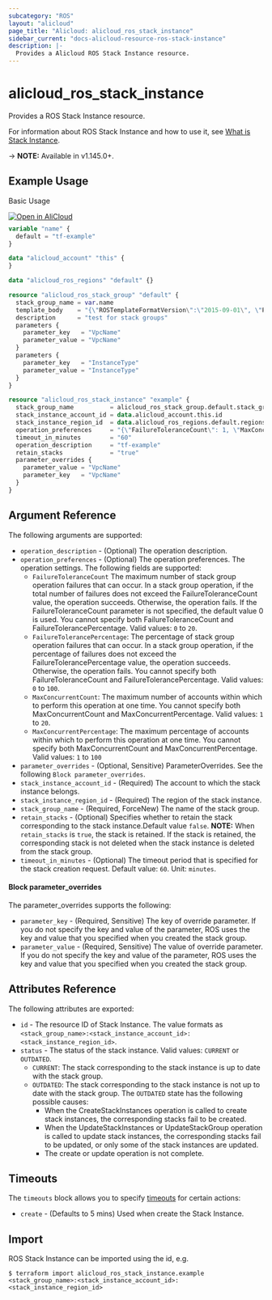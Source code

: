```yaml
---
subcategory: "ROS"
layout: "alicloud"
page_title: "Alicloud: alicloud_ros_stack_instance"
sidebar_current: "docs-alicloud-resource-ros-stack-instance"
description: |-
  Provides a Alicloud ROS Stack Instance resource.
---
```


# alicloud\_ros\_stack\_instance

Provides a ROS Stack Instance resource.

For information about ROS Stack Instance and how to use it, see [What is Stack Instance](https://www.alibabacloud.com/help/en/doc-detail/151338.html).

-> **NOTE:** Available in v1.145.0+.

## Example Usage

Basic Usage

<div style="display: block;margin-bottom: 40px;"><div class="oics-button" style="float: right;position: absolute;margin-bottom: 10px;">
  <a href="https://api.aliyun.com/terraform?resource=alicloud_ros_stack_instance&exampleId=3ac55024-5db2-2521-d121-2e8427e939a163fad69b&activeTab=example&spm=docs.r.ros_stack_instance.0.3ac550245d&intl_lang=EN_US" target="_blank">
    <img alt="Open in AliCloud" src="https://img.alicdn.com/imgextra/i1/O1CN01hjjqXv1uYUlY56FyX_!!6000000006049-55-tps-254-36.svg" style="max-height: 44px; max-width: 100%;">
  </a>
</div></div>

```terraform
variable "name" {
  default = "tf-example"
}

data "alicloud_account" "this" {
}

data "alicloud_ros_regions" "default" {}

resource "alicloud_ros_stack_group" "default" {
  stack_group_name = var.name
  template_body    = "{\"ROSTemplateFormatVersion\":\"2015-09-01\", \"Parameters\": {\"VpcName\": {\"Type\": \"String\"},\"InstanceType\": {\"Type\": \"String\"}}}"
  description      = "test for stack groups"
  parameters {
    parameter_key   = "VpcName"
    parameter_value = "VpcName"
  }
  parameters {
    parameter_key   = "InstanceType"
    parameter_value = "InstanceType"
  }
}

resource "alicloud_ros_stack_instance" "example" {
  stack_group_name          = alicloud_ros_stack_group.default.stack_group_name
  stack_instance_account_id = data.alicloud_account.this.id
  stack_instance_region_id  = data.alicloud_ros_regions.default.regions.0.region_id
  operation_preferences     = "{\"FailureToleranceCount\": 1, \"MaxConcurrentCount\": 2}"
  timeout_in_minutes        = "60"
  operation_description     = "tf-example"
  retain_stacks             = "true"
  parameter_overrides {
    parameter_value = "VpcName"
    parameter_key   = "VpcName"
  }
}
```

## Argument Reference

The following arguments are supported:

* `operation_description` - (Optional) The operation description.
* `operation_preferences` - (Optional) The operation preferences. The operation settings. The following fields are supported:
  * `FailureToleranceCount` The maximum number of stack group operation failures that can occur. In a stack group operation, if the total number of failures does not exceed the FailureToleranceCount value, the operation succeeds. Otherwise, the operation fails. If the FailureToleranceCount parameter is not specified, the default value 0 is used. You cannot specify both FailureToleranceCount and FailureTolerancePercentage. Valid values: `0` to `20`. 
  * `FailureTolerancePercentage`: The percentage of stack group operation failures that can occur. In a stack group operation, if the percentage of failures does not exceed the FailureTolerancePercentage value, the operation succeeds. Otherwise, the operation fails. You cannot specify both FailureToleranceCount and FailureTolerancePercentage. Valid values: `0` to `100`. 
  * `MaxConcurrentCount`: The maximum number of accounts within which to perform this operation at one time. You cannot specify both MaxConcurrentCount and MaxConcurrentPercentage. Valid values: `1` to `20`. 
  * `MaxConcurrentPercentage`: The maximum percentage of accounts within which to perform this operation at one time. You cannot specify both MaxConcurrentCount and MaxConcurrentPercentage. Valid values: `1` to `100`
* `parameter_overrides` - (Optional, Sensitive) ParameterOverrides. See the following `Block parameter_overrides`.
* `stack_instance_account_id` - (Required) The account to which the stack instance belongs.
* `stack_instance_region_id` - (Required) The region of the stack instance.
* `stack_group_name` - (Required, ForceNew) The name of the stack group.
* `retain_stacks` - (Optional) Specifies whether to retain the stack corresponding to the stack instance.Default value `false`. **NOTE:** When `retain_stacks` is `true`, the stack is retained. If the stack is retained, the corresponding stack is not deleted when the stack instance is deleted from the stack group. 
* `timeout_in_minutes` - (Optional) The timeout period that is specified for the stack creation request. Default value: `60`. Unit: `minutes`.

#### Block parameter_overrides

The parameter_overrides supports the following: 

* `parameter_key` - (Required, Sensitive) The key of override parameter. If you do not specify the key and value of the parameter, ROS uses the key and value that you specified when you created the stack group.
* `parameter_value` - (Required, Sensitive) The value of override parameter. If you do not specify the key and value of the parameter, ROS uses the key and value that you specified when you created the stack group.

## Attributes Reference

The following attributes are exported:

* `id` - The resource ID of Stack Instance. The value formats as `<stack_group_name>:<stack_instance_account_id>:<stack_instance_region_id>`.
* `status` - The status of the stack instance. Valid values: `CURRENT` or `OUTDATED`. 
  * `CURRENT`: The stack corresponding to the stack instance is up to date with the stack group. 
  * `OUTDATED`: The stack corresponding to the stack instance is not up to date with the stack group. The `OUTDATED` state has the following possible causes: 
    * When the CreateStackInstances operation is called to create stack instances, the corresponding stacks fail to be created. 
    * When the UpdateStackInstances or UpdateStackGroup operation is called to update stack instances, the corresponding stacks fail to be updated, or only some of the stack instances are updated. 
    * The create or update operation is not complete.

## Timeouts

The `timeouts` block allows you to specify [timeouts](https://www.terraform.io/docs/configuration-0-11/resources.html#timeouts) for certain actions:

* `create` - (Defaults to 5 mins) Used when create the Stack Instance.

## Import

ROS Stack Instance can be imported using the id, e.g.

```shell
$ terraform import alicloud_ros_stack_instance.example <stack_group_name>:<stack_instance_account_id>:<stack_instance_region_id>
```